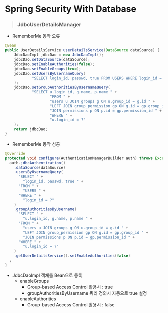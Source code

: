 # Spring Security With Database

> ### JdbcUserDetailsManager

- RememberMe 동작 오류

```java
@Bean
public UserDetailsService userDetailsService(DataSource dataSource) {
    JdbcDaoImpl jdbcDao = new JdbcDaoImpl();
    jdbcDao.setDataSource(dataSource);
    jdbcDao.setEnableAuthorities(false);
    jdbcDao.setEnableGroups(true);
    jdbcDao.setUsersByUsernameQuery(
            "SELECT login_id, passwd, true FROM USERS WHERE login_id = ?"
    );
    jdbcDao.setGroupAuthoritiesByUsernameQuery(
            "SELECT u.login_id, g.name, p.name " +
                    "FROM " +
                    "users u JOIN groups g ON u.group_id = g.id " +
                    "LEFT JOIN group_permission gp ON g.id = gp.group_id " +
                    "JOIN permissions p ON p.id = gp.permission_id " +
                    "WHERE " +
                    "u.login_id = ?"
    );
    return jdbcDao;
}
```

- RememberMe 동작 성공

```java
@Override
protected void configure(AuthenticationManagerBuilder auth) throws Exception {
  auth.jdbcAuthentication()
    .dataSource(dataSource)
    .usersByUsernameQuery(
      "SELECT " +
        "login_id, passwd, true " +
      "FROM " +
        "USERS " +
      "WHERE " +
        "login_id = ?"
    )
    .groupAuthoritiesByUsername(
      "SELECT " +
        "u.login_id, g.name, p.name " +
      "FROM " +
        "users u JOIN groups g ON u.group_id = g.id " +
        "LEFT JOIN group_permission gp ON g.id = gp.group_id " +
        "JOIN permissions p ON p.id = gp.permission_id " +
      "WHERE " +
        "u.login_id = ?"
    )
    .getUserDetailsService().setEnableAuthorities(false)
  ;
}
```

- JdbcDaoImpl 객체를 Bean으로 등록
    - enableGroups
        - Group-based Access Control 활용시 : true
        - groupAuthoritiesByUsername 쿼리 정의시 자동으로 true 설정
    - enableAuthorities
        - Group-based Access Control 활용시 : false